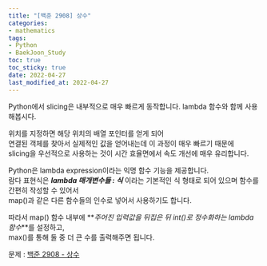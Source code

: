 ```yaml
---
title: "[백준 2908] 상수"
categories: 
- mathematics
tags:
- Python
- BaekJoon_Study
toc: true
toc_sticky: true
date: 2022-04-27
last_modified_at: 2022-04-27
---
```


Python에서 slicing은 내부적으로 매우 빠르게 동작합니다. lambda 함수와 함께 사용해봅시다.

위치를 지정하면 해당 위치의 배열 포인터를 얻게 되어  
연결된 객체를 찾아서 실제적인 값을 얻어내는데 이 과정이 매우 빠르기 때문에  
slicing을 우선적으로 사용하는 것이 시간 효율면에서 속도 개선에 매우 유리합니다.

Python은 lambda expression이라는 익명 함수 기능을 제공합니다.  
람다 표현식은 **_lambda 매개변수들 : 식_** 이라는 기본적인 식 형태로 되어 있으며 함수를 간편히 작성할 수 있어서  
map()과 같은 다른 함수들의 인수로 넣어서 사용하기도 합니다.  

따라서 map() 함수 내부에 **_주어진 입력값을 뒤집은 뒤 int()로 정수화하는 lambda 함수_**를 설정하고,  
max()를 통해 둘 중 더 큰 수를 출력해주면 됩니다. 

문제 : [백준 2908 - 상수](https://www.acmicpc.net/problem/2908)

<script src="https://gist.github.com/Ryumaker/d23608b95eb4d9b85a6dee14989db37c.js"></script>


